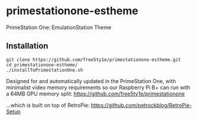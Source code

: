 # primestationone-estheme
PrimeStation One: EmulationStation Theme

## Installation
```
git clone https://github.com/free5ty1e/primestationone-estheme.git
cd primestationone-estheme/
./installToPrimestationOne.sh
```


Designed for and automatically updated in the PrimeStation One, with minimalist video memory requirements so our Raspberry Pi B+ can run with a 64MB GPU memory split:
https://github.com/free5ty1e/primestationone

...which is built on top of RetroPie:
https://github.com/petrockblog/RetroPie-Setup
